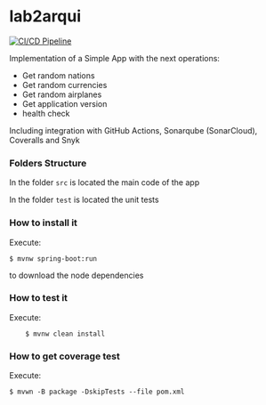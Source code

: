 # lab2arqui

[![CI/CD Pipeline](https://github.com/julianisazam/lab2arqui/actions/workflows/build.yml/badge.svg)](https://github.com/julianisazam/lab2arqui/actions/workflows/build.yml)

Implementation of a Simple App with the next operations:

* Get random nations
* Get random currencies
* Get random airplanes
* Get application version
* health check
	
Including integration with GitHub Actions, Sonarqube (SonarCloud), Coveralls and Snyk
	
### Folders Structure
	
In the folder `src` is located the main code of the app
	
In the folder `test` is located the unit tests
	
### How to install it
	
Execute:
	
```shell
$ mvnw spring-boot:run
```
to download the node dependencies
	
### How to test it
	
Execute:
	
```shell
	$ mvnw clean install
```
	
### How to get coverage test
	
Execute:
	
```shell
$ mvwn -B package -DskipTests --file pom.xml
```
